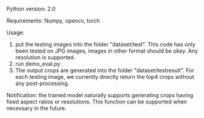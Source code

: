 Python version: 2.0

Requirements: Numpy, opencv, torch

Usage:
1. put the testing images into the folder "dataset/test". This code has only been tested on JPG images, images in other format should be okey. Any resolution is supported.
2. run demo_eval.py
3. The output crops are generated into the folder "dataset/testresult". For each testing image, we currently directly return the top4 crops without any post-processing.

Notification: the trained model naturally supports generating crops having fixed aspect ratios or resolutions. This function can be supported when necessary in the future.

